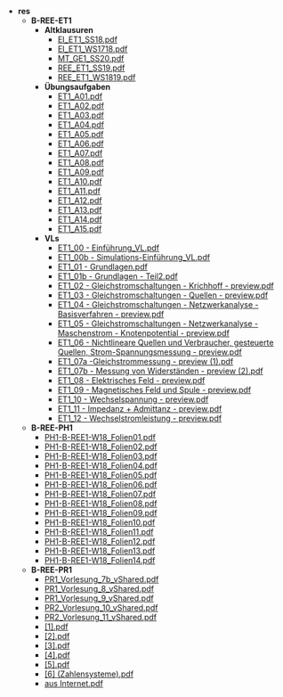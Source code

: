 - __res__
   - __B\-REE\-ET1__
     - __Altklausuren__
       - [EI\_ET1\_SS18.pdf](B-REE-ET1/Altklausuren/EI_ET1_SS18.pdf)
       - [EI\_ET1\_WS1718.pdf](B-REE-ET1/Altklausuren/EI_ET1_WS1718.pdf)
       - [MT\_GE1\_SS20.pdf](B-REE-ET1/Altklausuren/MT_GE1_SS20.pdf)
       - [REE\_ET1\_SS19.pdf](B-REE-ET1/Altklausuren/REE_ET1_SS19.pdf)
       - [REE\_ET1\_WS1819.pdf](B-REE-ET1/Altklausuren/REE_ET1_WS1819.pdf)
     - __Übungsaufgaben__
       - [ET1\_A01.pdf](B-REE-ET1/Übungsaufgaben/ET1_A01.pdf)
       - [ET1\_A02.pdf](B-REE-ET1/Übungsaufgaben/ET1_A02.pdf)
       - [ET1\_A03.pdf](B-REE-ET1/Übungsaufgaben/ET1_A03.pdf)
       - [ET1\_A04.pdf](B-REE-ET1/Übungsaufgaben/ET1_A04.pdf)
       - [ET1\_A05.pdf](B-REE-ET1/Übungsaufgaben/ET1_A05.pdf)
       - [ET1\_A06.pdf](B-REE-ET1/Übungsaufgaben/ET1_A06.pdf)
       - [ET1\_A07.pdf](B-REE-ET1/Übungsaufgaben/ET1_A07.pdf)
       - [ET1\_A08.pdf](B-REE-ET1/Übungsaufgaben/ET1_A08.pdf)
       - [ET1\_A09.pdf](B-REE-ET1/Übungsaufgaben/ET1_A09.pdf)
       - [ET1\_A10.pdf](B-REE-ET1/Übungsaufgaben/ET1_A10.pdf)
       - [ET1\_A11.pdf](B-REE-ET1/Übungsaufgaben/ET1_A11.pdf)
       - [ET1\_A12.pdf](B-REE-ET1/Übungsaufgaben/ET1_A12.pdf)
       - [ET1\_A13.pdf](B-REE-ET1/Übungsaufgaben/ET1_A13.pdf)
       - [ET1\_A14.pdf](B-REE-ET1/Übungsaufgaben/ET1_A14.pdf)
       - [ET1\_A15.pdf](B-REE-ET1/Übungsaufgaben/ET1_A15.pdf)
     - __VLs__
       - [ET1\_00 \- Einführung\_VL.pdf](B-REE-ET1/VLs/ET1_00%20-%20Einfu%CC%88hrung_VL.pdf)
       - [ET1\_00b \- Simulations\-Einführung\_VL.pdf](B-REE-ET1/VLs/ET1_00b%20-%20Simulations-Einfu%CC%88hrung_VL.pdf)
       - [ET1\_01 \- Grundlagen.pdf](B-REE-ET1/VLs/ET1_01%20-%20Grundlagen.pdf)
       - [ET1\_01b \- Grundlagen \- Teil2.pdf](B-REE-ET1/VLs/ET1_01b%20-%20Grundlagen%20-%20Teil2.pdf)
       - [ET1\_02 \- Gleichstromschaltungen \- Krichhoff \- preview.pdf](B-REE-ET1/VLs/ET1_02%20-%20Gleichstromschaltungen%20-%20Krichhoff%20-%20preview.pdf)
       - [ET1\_03 \- Gleichstromschaltungen \- Quellen \- preview.pdf](B-REE-ET1/VLs/ET1_03%20-%20Gleichstromschaltungen%20-%20Quellen%20-%20preview.pdf)
       - [ET1\_04 \- Gleichstromschaltungen \- Netzwerkanalyse \- Basisverfahren \- preview.pdf](B-REE-ET1/VLs/ET1_04%20-%20Gleichstromschaltungen%20-%20Netzwerkanalyse%20-%20Basisverfahren%20-%20preview.pdf)
       - [ET1\_05 \- Gleichstromschaltungen \- Netzwerkanalyse \- Maschenstrom \- Knotenpotential \- preview.pdf](B-REE-ET1/VLs/ET1_05%20-%20Gleichstromschaltungen%20-%20Netzwerkanalyse%20-%20Maschenstrom%20-%20Knotenpotential%20-%20preview.pdf)
       - [ET1\_06 \- Nichtlineare Quellen und Verbraucher, gesteuerte Quellen, Strom\-Spannungsmessung \- preview.pdf](B-REE-ET1/VLs/ET1_06%20-%20Nichtlineare%20Quellen%20und%20Verbraucher%2C%20gesteuerte%20Quellen%2C%20Strom-Spannungsmessung%20-%20preview.pdf)
       - [ET1\_07a \-Gleichstrommessung \- preview (1).pdf](B-REE-ET1/VLs/ET1_07a%20-Gleichstrommessung%20-%20preview%20(1).pdf)
       - [ET1\_07b \- Messung von Widerständen \- preview (2).pdf](B-REE-ET1/VLs/ET1_07b%20-%20Messung%20von%20Widersta%CC%88nden%20-%20preview%20(2).pdf)
       - [ET1\_08 \- Elektrisches Feld \- preview.pdf](B-REE-ET1/VLs/ET1_08%20-%20Elektrisches%20Feld%20-%20preview.pdf)
       - [ET1\_09 \- Magnetisches Feld und Spule \- preview.pdf](B-REE-ET1/VLs/ET1_09%20-%20Magnetisches%20Feld%20und%20Spule%20-%20preview.pdf)
       - [ET1\_10 \- Wechselspannung \- preview.pdf](B-REE-ET1/VLs/ET1_10%20-%20Wechselspannung%20-%20preview.pdf)
       - [ET1\_11 \- Impedanz + Admittanz \- preview.pdf](B-REE-ET1/VLs/ET1_11%20-%20Impedanz%20%2B%20Admittanz%20-%20preview.pdf)
       - [ET1\_12 \- Wechselstromleistung \- preview.pdf](B-REE-ET1/VLs/ET1_12%20-%20Wechselstromleistung%20-%20preview.pdf)
   - __B\-REE\-PH1__
     - [PH1\-B\-REE1\-W18\_Folien01.pdf](B-REE-PH1/PH1-B-REE1-W18_Folien01.pdf)
     - [PH1\-B\-REE1\-W18\_Folien02.pdf](B-REE-PH1/PH1-B-REE1-W18_Folien02.pdf)
     - [PH1\-B\-REE1\-W18\_Folien03.pdf](B-REE-PH1/PH1-B-REE1-W18_Folien03.pdf)
     - [PH1\-B\-REE1\-W18\_Folien04.pdf](B-REE-PH1/PH1-B-REE1-W18_Folien04.pdf)
     - [PH1\-B\-REE1\-W18\_Folien05.pdf](B-REE-PH1/PH1-B-REE1-W18_Folien05.pdf)
     - [PH1\-B\-REE1\-W18\_Folien06.pdf](B-REE-PH1/PH1-B-REE1-W18_Folien06.pdf)
     - [PH1\-B\-REE1\-W18\_Folien07.pdf](B-REE-PH1/PH1-B-REE1-W18_Folien07.pdf)
     - [PH1\-B\-REE1\-W18\_Folien08.pdf](B-REE-PH1/PH1-B-REE1-W18_Folien08.pdf)
     - [PH1\-B\-REE1\-W18\_Folien09.pdf](B-REE-PH1/PH1-B-REE1-W18_Folien09.pdf)
     - [PH1\-B\-REE1\-W18\_Folien10.pdf](B-REE-PH1/PH1-B-REE1-W18_Folien10.pdf)
     - [PH1\-B\-REE1\-W18\_Folien11.pdf](B-REE-PH1/PH1-B-REE1-W18_Folien11.pdf)
     - [PH1\-B\-REE1\-W18\_Folien12.pdf](B-REE-PH1/PH1-B-REE1-W18_Folien12.pdf)
     - [PH1\-B\-REE1\-W18\_Folien13.pdf](B-REE-PH1/PH1-B-REE1-W18_Folien13.pdf)
     - [PH1\-B\-REE1\-W18\_Folien14.pdf](B-REE-PH1/PH1-B-REE1-W18_Folien14.pdf)
   - __B\-REE\-PR1__
     - [PR1\_Vorlesung\_7b\_vShared.pdf](B-REE-PR1/PR1_Vorlesung_7b_vShared.pdf)
     - [PR1\_Vorlesung\_8\_vShared.pdf](B-REE-PR1/PR1_Vorlesung_8_vShared.pdf)
     - [PR1\_Vorlesung\_9\_vShared.pdf](B-REE-PR1/PR1_Vorlesung_9_vShared.pdf)
     - [PR2\_Vorlesung\_10\_vShared.pdf](B-REE-PR1/PR2_Vorlesung_10_vShared.pdf)
     - [PR2\_Vorlesung\_11\_vShared.pdf](B-REE-PR1/PR2_Vorlesung_11_vShared.pdf)
     - [[1].pdf](B-REE-PR1/%5B1%5D.pdf)
     - [[2].pdf](B-REE-PR1/%5B2%5D.pdf)
     - [[3].pdf](B-REE-PR1/%5B3%5D.pdf)
     - [[4].pdf](B-REE-PR1/%5B4%5D.pdf)
     - [[5].pdf](B-REE-PR1/%5B5%5D.pdf)
     - [[6] (Zahlensysteme).pdf](B-REE-PR1/%5B6%5D%20(Zahlensysteme).pdf)
     - [aus Internet.pdf](B-REE-PR1/aus%20Internet.pdf)

